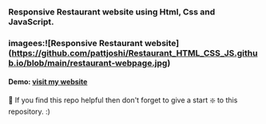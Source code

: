 ### Responsive Restaurant website using Html, Css and JavaScript.

### imagees:![Responsive Restaurant website] (https://github.com/pattjoshi/Restaurant_HTML_CSS_JS.github.io/blob/main/restaurant-webpage.jpg)
 
 #### Demo: [ visit my website](https://pattjoshi.github.io/Responsive_Restaurant_website/ "click to open")
 
🙏 If you find this repo helpful then don't forget to give a start ❇️ to this repository. :)
